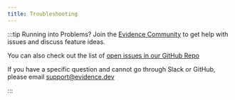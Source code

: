 ```yaml
---
title: Troubleshooting
---
```


:::tip Running into Problems?
Join the [Evidence Community](/community) to get help with issues and discuss feature ideas.

You can also check out the list of [open issues in our GitHub Repo](https://github.com/evidence-dev/evidence/issues)

If you have a specific question and cannot go through Slack or GitHub, please email <support@evidence.dev>

:::

<!-- ## Installation

## Offset is longer than source length
- If you have single quotes in your SQL query, this is a known issue - for now, change your quotes to double quotes and the query should run.
- This error can also happen if your query identifier starts with a number.  Please start all query names (the first line in the markdown codeblock that defines a query) with alphabetics.

### NPM Init Error

## Database Access

### Missing Database Credentials
### BigQuery User Does Not Have Access
### Table not found in location US

## Other

### Component Not Working -->
